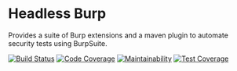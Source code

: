 Headless Burp
=============

Provides a suite of Burp extensions and a maven plugin to automate security tests using BurpSuite.

[![Build Status][travis-build-status]][travis-url]
[![Code Coverage][codecov-status]][codecov-url]
[![Maintainability][codeclimate-rating]][codeclimate-url]
[![Test Coverage][codeclimate-test-coverage]][codeclimate-test-url]

[travis-build-status]: https://travis-ci.org/NetsOSS/headless-burp.svg?branch=master
[travis-url]: https://travis-ci.org/NetsOSS/headless-burp
[codecov-status]: https://codecov.io/gh/NetsOSS/headless-burp/branch/master/graph/badge.svg
[codecov-url]: https://codecov.io/gh/NetsOSS/headless-burp
[codeclimate-rating]: https://api.codeclimate.com/v1/badges/a6683f25a8446ee3b1e7/maintainability
[codeclimate-url]: https://codeclimate.com/github/NetsOSS/headless-burp/maintainability 
[codeclimate-test-coverage]: https://api.codeclimate.com/v1/badges/a6683f25a8446ee3b1e7/test_coverage
[codeclimate-test-url]: https://codeclimate.com/github/NetsOSS/headless-burp/test_coverage
